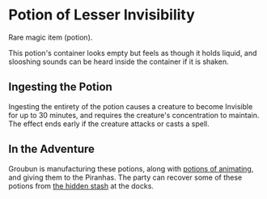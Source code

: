 # Potion of Lesser Invisibility

Rare magic item (potion).

This potion's container looks empty but feels as though it holds liquid, and slooshing sounds can be heard inside the container if it is shaken.

## Ingesting the Potion

Ingesting the entirety of the potion causes a creature to become Invisible for up to 30 minutes, and requires the creature's concentration to maintain.
The effect ends early if the creature attacks or casts a spell.

## In the Adventure

Groubun is manufacturing these potions, along with [potions of animating](./potion-of-animating.md), and giving them to the Piranhas.
The party can recover some of these potions from [the hidden stash](FIXME) at the docks.
